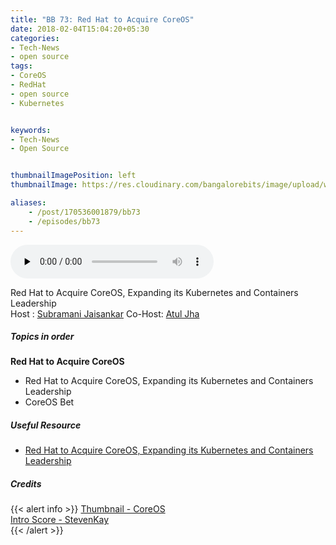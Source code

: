 ```yaml
---
title: "BB 73: Red Hat to Acquire CoreOS"
date: 2018-02-04T15:04:20+05:30
categories:
- Tech-News
- open source
tags:
- CoreOS
- RedHat
- open source
- Kubernetes


keywords:
- Tech-News
- Open Source


thumbnailImagePosition: left
thumbnailImage: https://res.cloudinary.com/bangalorebits/image/upload/w_800,h_800,c_fill,r_50/v1517846048/bb-episode-assets/bb73-thumbnail_gdw4ty.png

aliases:
    - /post/170536001879/bb73
    - /episodes/bb73
---
```

<audio controls="controls" controls style="width: 325px;" preload="none" id="audio_player"><source  src='https://audio.simplecast.com/9242cb84.mp3' type="audio/mp3">  </audio> <BR>
<!-- <iframe frameborder='0' height='200px' scrolling='no' seamless src='https://embed.simplecast.com/9242cb84?color=f5f5f5' width='100%'></iframe> -->
Red Hat to Acquire CoreOS, Expanding its Kubernetes and Containers Leadership <BR>
Host : [Subramani Jaisankar](https://twitter.com/subbuj)  Co-Host:   [Atul Jha](https://twitter.com/koolhead17)
 <!--more-->
##### Topics in order
**Red Hat to Acquire CoreOS**

*   Red Hat to Acquire CoreOS, Expanding its Kubernetes and Containers Leadership
*   CoreOS Bet


##### Useful Resource
*   [Red Hat to Acquire CoreOS, Expanding its Kubernetes and Containers Leadership](https://www.redhat.com/en/about/press-releases/red-hat-acquire-coreos-expanding-its-kubernetes-and-containers-leadership)

##### Credits

{{< alert info  >}}
  [Thumbnail - CoreOS](https://twitter.com/coreos) <BR>
  [Intro Score - StevenKay](https://plus.google.com/+StevenKay_Detachment)<BR>
{{< /alert >}}
